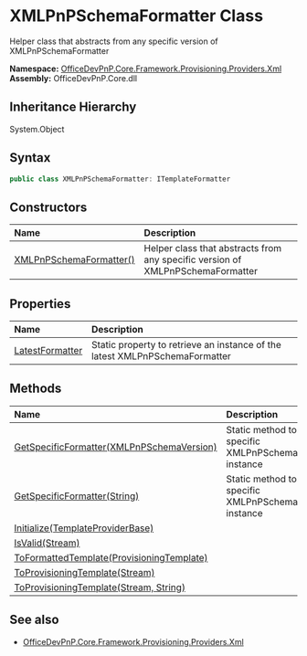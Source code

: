 # XMLPnPSchemaFormatter Class
 Helper class that abstracts from any specific version of XMLPnPSchemaFormatter   

**Namespace:** [OfficeDevPnP.Core.Framework.Provisioning.Providers.Xml](OfficeDevPnP.Core.Framework.Provisioning.Providers.Xml.md)  
**Assembly:** OfficeDevPnP.Core.dll  
## Inheritance Hierarchy
System.Object  
## Syntax
```C#
public class XMLPnPSchemaFormatter: ITemplateFormatter
```
## Constructors
|**Name**|**Description**|
|:-----|:-----|
| [XMLPnPSchemaFormatter()](OfficeDevPnP.Core.Framework.Provisioning.Providers.Xml.XMLPnPSchemaFormatter.ctor1.md) |  Helper class that abstracts from any specific version of XMLPnPSchemaFormatter 
## Properties
|**Name**|**Description**|
|:-----|:-----|
| [LatestFormatter](OfficeDevPnP.Core.Framework.Provisioning.Providers.Xml.XMLPnPSchemaFormatter.LatestFormatter.md) | Static property to retrieve an instance of the latest XMLPnPSchemaFormatter
## Methods
|**Name**|**Description**|
|:-----|:-----|
| [GetSpecificFormatter(XMLPnPSchemaVersion)](OfficeDevPnP.Core.Framework.Provisioning.Providers.Xml.XMLPnPSchemaFormatter.30329f01.md) | Static method to retrieve a specific XMLPnPSchemaFormatter instance
| [GetSpecificFormatter(String)](OfficeDevPnP.Core.Framework.Provisioning.Providers.Xml.XMLPnPSchemaFormatter.40303142.md) | Static method to retrieve a specific XMLPnPSchemaFormatter instance
| [Initialize(TemplateProviderBase)](OfficeDevPnP.Core.Framework.Provisioning.Providers.Xml.XMLPnPSchemaFormatter.d92f5067.md) | 
| [IsValid(Stream)](OfficeDevPnP.Core.Framework.Provisioning.Providers.Xml.XMLPnPSchemaFormatter.13870f06.md) | 
| [ToFormattedTemplate(ProvisioningTemplate)](OfficeDevPnP.Core.Framework.Provisioning.Providers.Xml.XMLPnPSchemaFormatter.34498a5d.md) | 
| [ToProvisioningTemplate(Stream)](OfficeDevPnP.Core.Framework.Provisioning.Providers.Xml.XMLPnPSchemaFormatter.d70e8f84.md) | 
| [ToProvisioningTemplate(Stream, String)](OfficeDevPnP.Core.Framework.Provisioning.Providers.Xml.XMLPnPSchemaFormatter.fef913ef.md) | 
## See also
- [OfficeDevPnP.Core.Framework.Provisioning.Providers.Xml](OfficeDevPnP.Core.Framework.Provisioning.Providers.Xml.md)
